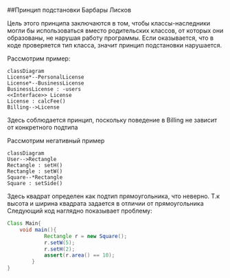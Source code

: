 ##Принцип подстановки Барбары Лисков

Цель этого принципа заключаются в том, чтобы классы-наследники могли бы использоваться вместо родительских классов, 
от которых они образованы, не нарушая работу программы. Если оказывается, что в коде проверяется тип класса, значит 
принцип подстановки нарушается.

Рассмотрим пример: 
```mermaid
classDiagram
License*--PersonalLicense
License*--BusinessLicense
BusinessLicense : -users
<<Interface>> License
License : calcFee()
Billing-->License
```
Здесь соблюдается принцип, поскольку поведение в Billing не зависит от конкретного подтипа

Рассмотрим негативный пример
```mermaid
classDiagram
User-->Rectangle
Rectangle : setH()
Rectangle : setW()
Square--*Rectangle
Square : setSide()
```
Здесь квадрат определен как подтип прямоугольника, что неверно. Т.к высота и ширина квадрата задается в отличии от прямоугольника
Следующий код наглядно показывает проблему:
```java
Class Main{
    void main(){
            Rectangle r = new Square();
            r.setW(5);
            r.setH(2);
            assert(r.area() == 10);
        }
}
```
